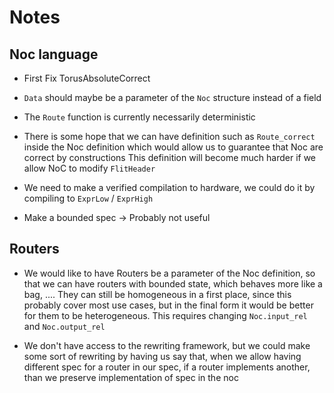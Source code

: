 # Notes

## Noc language

- First Fix TorusAbsoluteCorrect

- `Data` should maybe be a parameter of the `Noc` structure instead of a field

- The `Route` function is currently necessarily deterministic

- There is some hope that we can have definition such as `Route_correct` inside
  the Noc definition which would allow us to guarantee that Noc are correct by
  constructions
  This definition will become much harder if we allow NoC to modify `FlitHeader`

- We need to make a verified compilation to hardware, we could do it by
  compiling to `ExprLow` / `ExprHigh`

- Make a bounded spec -> Probably not useful

## Routers

- We would like to have Routers be a parameter of the Noc definition, so that we
  can have routers with bounded state, which behaves more like a bag, ....
  They can still be homogeneous in a first place, since this probably cover most
  use cases, but in the final form it would be better for them to be
  heterogeneous.
  This requires changing `Noc.input_rel` and `Noc.output_rel`

- We don't have access to the rewriting framework, but we could make some sort
  of rewriting by having us say that, when we allow having different spec for a
  router in our spec, if a router implements another, than we preserve
  implementation of spec in the noc
